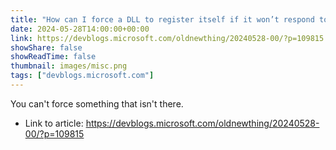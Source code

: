 ```yaml
---
title: "How can I force a DLL to register itself if it won’t respond to regsvr32?"
date: 2024-05-28T14:00:00+00:00
link: https://devblogs.microsoft.com/oldnewthing/20240528-00/?p=109815
showShare: false
showReadTime: false
thumbnail: images/misc.png
tags: ["devblogs.microsoft.com"]
---
```

You can't force something that isn't there.

- Link to article: https://devblogs.microsoft.com/oldnewthing/20240528-00/?p=109815